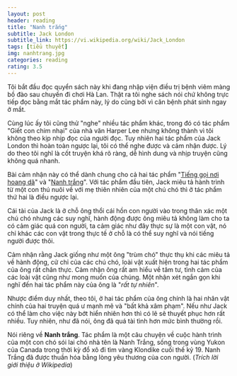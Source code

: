 ```yaml
---
layout: post
header: reading
title: "Nanh trắng"
subtitle: Jack London
subtitle_link: https://vi.wikipedia.org/wiki/Jack_London
tags: [tiểu thuyết]
img: nanhtrang.jpg
categories: reading
rating: 3.5
---
```


Tôi bắt đầu đọc quyển sách này khi đang nhập viện điều trị bệnh viêm màng bồ đào sau chuyến đi chơi Hà Lan. Thật ra tôi nghe sách nói chứ không trực tiếp đọc bằng mắt tác phẩm này, lý do cũng bởi vì căn bệnh phát sinh ngay ở mắt.

Cùng lúc ấy tôi cũng thử "nghe" nhiều tác phẩm khác, trong đó có tác phẩm "Giết con chim nhại" của nhà văn Harper Lee nhưng không thành vì tôi không theo kịp nhịp đọc của người đọc. Tuy nhiên hai tác phẩm của Jack London thì hoàn toàn ngược lại, tôi có thể nghe được và cảm nhận được. Lý do theo tôi nghĩ là cốt truyện khá rõ ràng, dễ hình dung và nhịp truyện cũng không quá nhanh.

Bài cảm nhận này có thể dành chung cho cả hai tác phẩm "[Tiếng gọi nơi hoang dã](/reading/tieng-goi-noi-hoang-da)" và "[Nanh trắng](/reading/nanh-trang)". Với tác phẩm đầu tiên, Jack miêu tả hành trình từ một con thú nuôi về với mẹ thiên nhiên của một chú chó thì ở tác phẩm thứ hai là điều ngược lại.

Cái tài của Jack là ở chỗ ông thổi cái hồn con người vào trong thân xác một chú chó nhưng các suy nghĩ, hành động được ông miêu tả không làm cho ta có cảm giác quá con người, ta cảm giác như đây thực sự là một con vật, nó chỉ khác các con vật trong thực tế ở chỗ là có thể suy nghĩ và nói tiếng người được thôi.

Cảm nhận rằng Jack giống như một ông "trùm chó" thực thụ khi các miêu tả về hành động, cử chỉ của các chú chó, loài vật xuất hiện trong hai tác phẩm của ông rất chân thực. Cảm nhận ông rất am hiểu về tâm tư, tình cảm của các loài vật cũng như mong muốn của chúng. Một nhận xét ngắn gọn khi nghĩ đến hai tác phẩm này của ông là "*rất tự nhiên*".

Nhược điểm duy nhất, theo tôi, ở hai tác phẩm của ông chính là hai nhân vật chính của hai truyện quá ư mạnh mẽ và "bất khả xâm phạm". Nếu như Jack có thể làm cho việc này bớt hiển nhiên hơn thì có lẽ sẽ thuyết phục hơn rất nhiều. Tuy nhiên, như đã nói, ông đã quá tài tình hơn mức bình thường rồi.

Nói riêng về **Nanh trắng**. Tác phẩm là một câu chuyện về cuộc hành trình của một con chó sói lai chó nhà tên là Nanh Trắng, sống trong vùng Yukon của Canada trong thời kỳ đổ xô đi tìm vàng Klondike cuối thế kỷ 19. Nanh Trắng đã được thuần hóa bằng lòng yêu thương của con người. (*Trích lời giới thiệu ở Wikipedia*)

